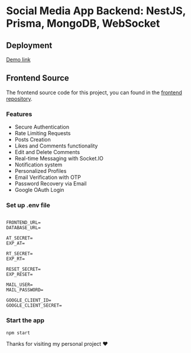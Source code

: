 # Social Media App Backend: NestJS, Prisma, MongoDB, WebSocket

## Deployment

[Demo link](http://47.128.149.194:3000)

## Frontend Source

The frontend source code for this project, you can found in the [frontend repository](https://github.com/nammtrong023/social-media-app).

### Features

- Secure Authentication
- Rate Limiting Requests
- Posts Creation
- Likes and Comments functionality
- Edit and Delete Comments
- Real-time Messaging with Socket.IO
- Notification system
- Personalized Profiles
- Email Verification with OTP
- Password Recovery via Email
- Google OAuth Login

### Set up .env file

```shell

FRONTEND_URL=
DATABASE_URL=

AT_SECRET=
EXP_AT=

RT_SECRET=
EXP_RT=

RESET_SECRET=
EXP_RESET=

MAIL_USER=
MAIL_PASSWORD=

GOOGLE_CLIENT_ID=
GOOGLE_CLIENT_SECRET=

```

### Start the app

```shell
npm start
```

Thanks for visiting my personal project ❤️
